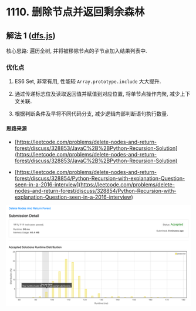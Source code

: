 # 1110. 删除节点并返回剩余森林

## 解法 1 ([dfs.js](./dfs.js))

核心思路: 遍历全树, 并将被移除节点的子节点加入结果列表中.

### 优化点

1. ES6 Set, 非常有用, 性能较 `Array.prototype.include` 大大提升.

1. 通过传递标志位及读取返回值并赋值到对应位置, 将单节点操作内聚, 减少上下文关联.

1. 根据判断条件及早将不同代码分支, 减少逻辑内部判断语句执行数量.

#### 思路来源

+ [https://leetcode.com/problems/delete-nodes-and-return-forest/discuss/328853/JavaC%2B%2BPython-Recursion-Solution](https://leetcode.com/problems/delete-nodes-and-return-forest/discuss/328853/JavaC%2B%2BPython-Recursion-Solution)

+ [https://leetcode.com/problems/delete-nodes-and-return-forest/discuss/328854/Python-Recursion-with-explanation-Question-seen-in-a-2016-interview](https://leetcode.com/problems/delete-nodes-and-return-forest/discuss/328854/Python-Recursion-with-explanation-Question-seen-in-a-2016-interview)

![成绩](./assets/dfs.png)
